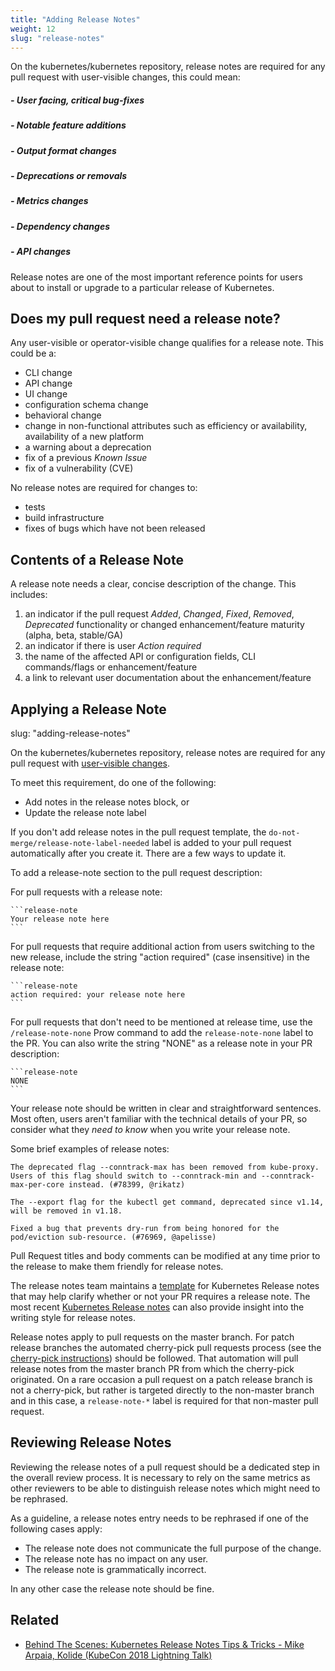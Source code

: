 ```yaml
---
title: "Adding Release Notes"
weight: 12
slug: "release-notes"
---
```


On the kubernetes/kubernetes repository, release notes are required for any pull
request with user-visible changes, this could mean:

##### - User facing, critical bug-fixes
##### - Notable feature additions
##### - Output format changes
##### - Deprecations or removals
##### - Metrics changes
##### - Dependency changes
##### - API changes

Release notes are one of the most important reference
points for users about to install or upgrade to a particular release of
Kubernetes.

## Does my pull request need a release note?

Any user-visible or operator-visible change qualifies for a release note. This
could be a:

- CLI change
- API change
- UI change
- configuration schema change
- behavioral change
- change in non-functional attributes such as efficiency or availability,
  availability of a new platform
- a warning about a deprecation
- fix of a previous _Known Issue_
- fix of a vulnerability (CVE)

No release notes are required for changes to:

- tests
- build infrastructure
- fixes of bugs which have not been released

## Contents of a Release Note

A release note needs a clear, concise description of the change. This includes:

1. an indicator if the pull request _Added_, _Changed_, _Fixed_, _Removed_,
   _Deprecated_ functionality or changed enhancement/feature maturity (alpha,
   beta, stable/GA)
2. an indicator if there is user _Action required_
3. the name of the affected API or configuration fields, CLI commands/flags or
   enhancement/feature
4. a link to relevant user documentation about the enhancement/feature

## Applying a Release Note
slug: "adding-release-notes"

On the kubernetes/kubernetes repository, release notes are required for any pull request with  [user-visible changes](#--user-facing-critical-bug-fixes).


To meet this requirement, do one of the following:
- Add notes in the release notes block, or
- Update the release note label

If you don't add release notes in the pull request template, the `do-not-merge/release-note-label-needed` label is added to your pull request automatically after you create it. There are a few ways to update it.

To add a release-note section to the pull request description:

For pull requests with a release note:

    ```release-note
    Your release note here
    ```

For pull requests that require additional action from users switching to the new release, include the string "action required" (case insensitive) in the release note:

    ```release-note
    action required: your release note here
    ```

For pull requests that don't need to be mentioned at release time, use the `/release-note-none` Prow command to add the `release-note-none` label to the PR. You can also write the string "NONE" as a release note in your PR description:

    ```release-note
    NONE
    ```

Your release note should be written in clear and straightforward sentences. Most often, users aren't familiar with the technical details of your PR, so consider what they _need to know_ when you write your release note.

Some brief examples of release notes:

```
The deprecated flag --conntrack-max has been removed from kube-proxy. Users of this flag should switch to --conntrack-min and --conntrack-max-per-core instead. (#78399, @rikatz)

The --export flag for the kubectl get command, deprecated since v1.14, will be removed in v1.18.

Fixed a bug that prevents dry-run from being honored for the pod/eviction sub-resource. (#76969, @apelisse)
```

Pull Request titles and body comments can be modified at any time prior to the release to make them friendly for release notes.

The release notes team maintains a [template](https://github.com/kubernetes/sig-release/blob/master/release-team/role-handbooks/release-notes/relnotes-template.md) for Kubernetes Release notes that may help clarify whether or not your PR requires a release note. The most recent [Kubernetes Release notes](https://kubernetes.io/docs/setup/release/notes/) can also provide insight into the writing style for release notes.

Release notes apply to pull requests on the master branch. For patch release branches the automated cherry-pick pull requests process (see the [cherry-pick instructions](/contributors/devel/sig-release/cherry-picks.md)) should be followed.  That automation will pull release notes from the master branch PR from which the cherry-pick originated. On a rare occasion a pull request on a patch release branch is not a cherry-pick, but rather is targeted directly to the non-master branch and in this case, a `release-note-*` label is required for that non-master pull request.

## Reviewing Release Notes

Reviewing the release notes of a pull request should be a dedicated step in the
overall review process. It is necessary to rely on the same metrics as other
reviewers to be able to distinguish release notes which might need to be
rephrased.

As a guideline, a release notes entry needs to be rephrased if one of the
following cases apply:

- The release note does not communicate the full purpose of the change.
- The release note has no impact on any user.
- The release note is grammatically incorrect.

In any other case the release note should be fine.

## Related

* [Behind The Scenes: Kubernetes Release Notes Tips & Tricks - Mike Arpaia, Kolide (KubeCon 2018 Lightning Talk)](https://www.youtube.com/watch?v=n62oPohOyYs)

